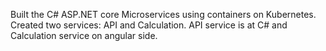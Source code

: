 Built the C# ASP.NET core Microservices using containers on Kubernetes. Created two services: API and Calculation. API service is at C# and Calculation service on angular side.

